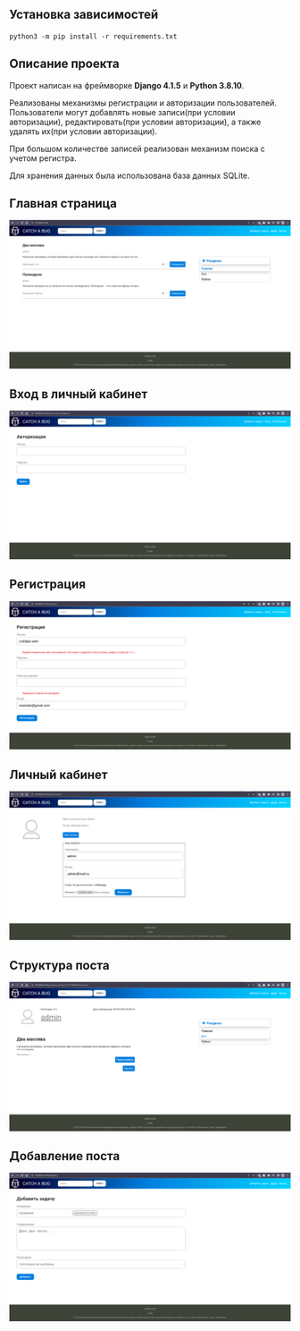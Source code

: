 ## **Установка зависимостей**
    python3 -m pip install -r requirements.txt

## **Описание проекта**

Проект написан на фреймворке **Django 4.1.5** и **Python 3.8.10**.

Реализованы механизмы регистрации и авторизации пользователей.
Пользователи могут добавлять новые записи(при условии авторизации), редактировать(при условии авторизации), а также удалять их(при условии авторизации).

При большом количестве записей реализован механизм поиска с учетом регистра.

Для хранения данных была использована база данных SQLite.

## **Главная страница**

!['main.png'](https://github.com/KonstantinS343/django_blog/raw/master/img/main.png)

## **Вход в личный кабинет**

!['login.png'](https://github.com/KonstantinS343/django_blog/raw/master/img/login.png)

## **Регистрация**

!['sign_up.png'](https://github.com/KonstantinS343/django_blog/raw/master/img/sign_up.png)

## **Личный кабинет**

!['profile.png'](https://github.com/KonstantinS343/django_blog/raw/master/img/profile.png)

## **Структура поста**

!['post.png'](https://github.com/KonstantinS343/django_blog/raw/master/img/post.png)

## **Добавление поста**

!['add_task.png'](https://github.com/KonstantinS343/django_blog/raw/master/img/add_task.png)

